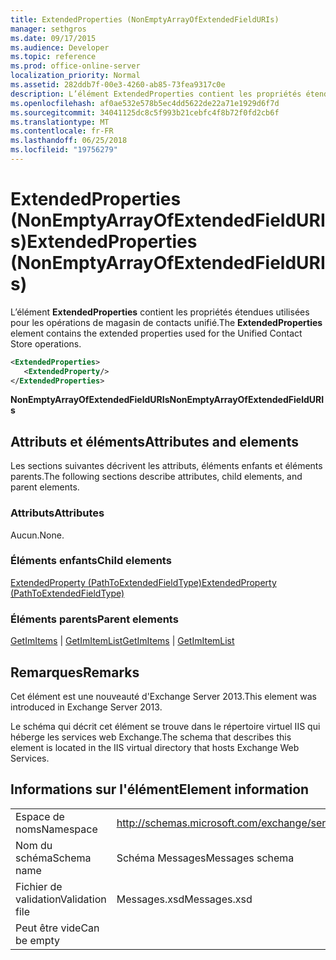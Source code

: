```yaml
---
title: ExtendedProperties (NonEmptyArrayOfExtendedFieldURIs)
manager: sethgros
ms.date: 09/17/2015
ms.audience: Developer
ms.topic: reference
ms.prod: office-online-server
localization_priority: Normal
ms.assetid: 282ddb7f-00e3-4260-ab85-73fea9317c0e
description: L’élément ExtendedProperties contient les propriétés étendues utilisées pour les opérations de magasin de contacts unifié.
ms.openlocfilehash: af0ae532e578b5ec4dd5622de22a71e1929d6f7d
ms.sourcegitcommit: 34041125dc8c5f993b21cebfc4f8b72f0fd2cb6f
ms.translationtype: MT
ms.contentlocale: fr-FR
ms.lasthandoff: 06/25/2018
ms.locfileid: "19756279"
---
```

# <a name="extendedproperties-nonemptyarrayofextendedfielduris"></a><span data-ttu-id="bb8ec-103">ExtendedProperties (NonEmptyArrayOfExtendedFieldURIs)</span><span class="sxs-lookup"><span data-stu-id="bb8ec-103">ExtendedProperties (NonEmptyArrayOfExtendedFieldURIs)</span></span>

<span data-ttu-id="bb8ec-104">L’élément **ExtendedProperties** contient les propriétés étendues utilisées pour les opérations de magasin de contacts unifié.</span><span class="sxs-lookup"><span data-stu-id="bb8ec-104">The **ExtendedProperties** element contains the extended properties used for the Unified Contact Store operations.</span></span> 
  
```XML
<ExtendedProperties>
   <ExtendedProperty/>
</ExtendedProperties>
```

 <span data-ttu-id="bb8ec-105">**NonEmptyArrayOfExtendedFieldURIs**</span><span class="sxs-lookup"><span data-stu-id="bb8ec-105">**NonEmptyArrayOfExtendedFieldURIs**</span></span>
## <a name="attributes-and-elements"></a><span data-ttu-id="bb8ec-106">Attributs et éléments</span><span class="sxs-lookup"><span data-stu-id="bb8ec-106">Attributes and elements</span></span>

<span data-ttu-id="bb8ec-107">Les sections suivantes décrivent les attributs, éléments enfants et éléments parents.</span><span class="sxs-lookup"><span data-stu-id="bb8ec-107">The following sections describe attributes, child elements, and parent elements.</span></span>
  
### <a name="attributes"></a><span data-ttu-id="bb8ec-108">Attributs</span><span class="sxs-lookup"><span data-stu-id="bb8ec-108">Attributes</span></span>

<span data-ttu-id="bb8ec-109">Aucun.</span><span class="sxs-lookup"><span data-stu-id="bb8ec-109">None.</span></span>
  
### <a name="child-elements"></a><span data-ttu-id="bb8ec-110">Éléments enfants</span><span class="sxs-lookup"><span data-stu-id="bb8ec-110">Child elements</span></span>

[<span data-ttu-id="bb8ec-111">ExtendedProperty (PathToExtendedFieldType)</span><span class="sxs-lookup"><span data-stu-id="bb8ec-111">ExtendedProperty (PathToExtendedFieldType)</span></span>](extendedproperty-pathtoextendedfieldtype.md)
  
### <a name="parent-elements"></a><span data-ttu-id="bb8ec-112">Éléments parents</span><span class="sxs-lookup"><span data-stu-id="bb8ec-112">Parent elements</span></span>

<span data-ttu-id="bb8ec-113">[GetImItems](getimitems.md) | [GetImItemList](getimitemlist.md)</span><span class="sxs-lookup"><span data-stu-id="bb8ec-113">[GetImItems](getimitems.md) | [GetImItemList](getimitemlist.md)</span></span>
  
## <a name="remarks"></a><span data-ttu-id="bb8ec-114">Remarques</span><span class="sxs-lookup"><span data-stu-id="bb8ec-114">Remarks</span></span>

<span data-ttu-id="bb8ec-115">Cet élément est une nouveauté d'Exchange Server 2013.</span><span class="sxs-lookup"><span data-stu-id="bb8ec-115">This element was introduced in Exchange Server 2013.</span></span>
  
<span data-ttu-id="bb8ec-116">Le schéma qui décrit cet élément se trouve dans le répertoire virtuel IIS qui héberge les services web Exchange.</span><span class="sxs-lookup"><span data-stu-id="bb8ec-116">The schema that describes this element is located in the IIS virtual directory that hosts Exchange Web Services.</span></span>
  
## <a name="element-information"></a><span data-ttu-id="bb8ec-117">Informations sur l'élément</span><span class="sxs-lookup"><span data-stu-id="bb8ec-117">Element information</span></span>

|||
|:-----|:-----|
|<span data-ttu-id="bb8ec-118">Espace de noms</span><span class="sxs-lookup"><span data-stu-id="bb8ec-118">Namespace</span></span>  <br/> |http://schemas.microsoft.com/exchange/services/2006/messages  <br/> |
|<span data-ttu-id="bb8ec-119">Nom du schéma</span><span class="sxs-lookup"><span data-stu-id="bb8ec-119">Schema name</span></span>  <br/> |<span data-ttu-id="bb8ec-120">Schéma Messages</span><span class="sxs-lookup"><span data-stu-id="bb8ec-120">Messages schema</span></span>  <br/> |
|<span data-ttu-id="bb8ec-121">Fichier de validation</span><span class="sxs-lookup"><span data-stu-id="bb8ec-121">Validation file</span></span>  <br/> |<span data-ttu-id="bb8ec-122">Messages.xsd</span><span class="sxs-lookup"><span data-stu-id="bb8ec-122">Messages.xsd</span></span>  <br/> |
|<span data-ttu-id="bb8ec-123">Peut être vide</span><span class="sxs-lookup"><span data-stu-id="bb8ec-123">Can be empty</span></span>  <br/> ||
   

